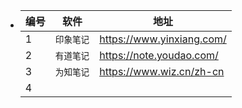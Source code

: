 - |编号|软件|地址|
  |--|--|--|
  |1|`印象笔记`|https://www.yinxiang.com/|
  |2|`有道笔记`|https://note.youdao.com/|
  |3|`为知笔记`|https://www.wiz.cn/zh-cn|
  |4|||